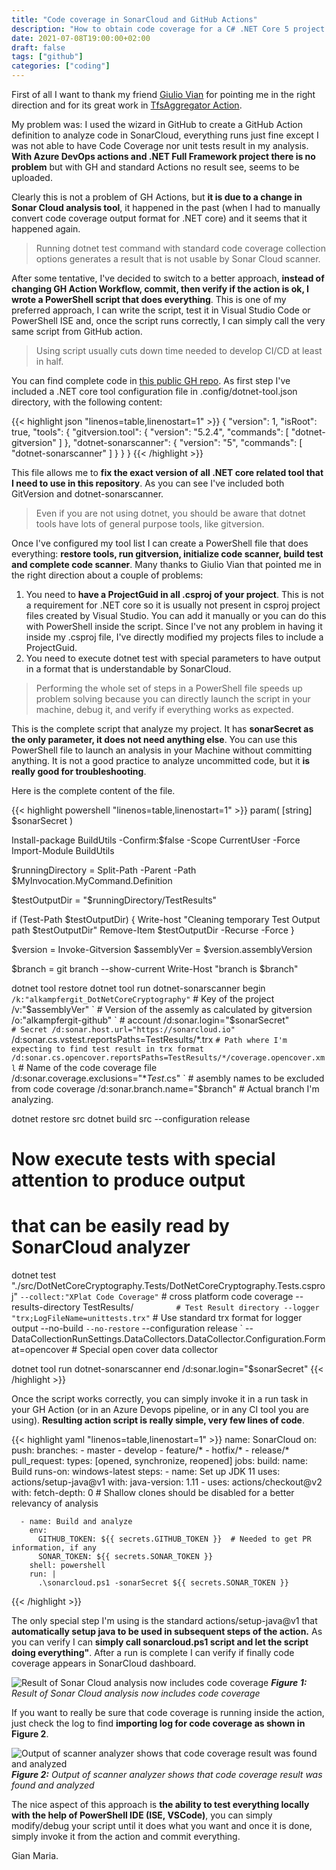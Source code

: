 ```yaml
---
title: "Code coverage in SonarCloud and GitHub Actions"
description: "How to obtain code coverage for a C# .NET Core 5 project in GitHub with actions"
date: 2021-07-08T19:00:00+02:00
draft: false
tags: ["github"]
categories: ["coding"]
--- 
```


First of all I want to thank my friend [Giulio Vian](http://blog.casavian.eu/page/about/) for pointing me in the right direction and for its great work in [TfsAggregator Action](https://github.com/tfsaggregator/aggregator-cli/blob/master/.github/workflows/build-and-deploy.yml).

My problem was: I used the wizard in GitHub to create a GitHub Action definition to analyze code in SonarCloud, everything runs just fine except I was not able to have Code Coverage nor unit tests result in my analysis. **With Azure DevOps actions and .NET Full Framework project there is no problem** but with GH and standard Actions no result see, seems to be uploaded.

Clearly this is not a problem of GH Actions, but **it is due to a change in Sonar Cloud analysis tool**, it happened in the past (when I had to manually convert code coverage output format for .NET core) and it seems that it happened again.

> Running dotnet test command with standard code coverage collection options generates a result that is not usable by Sonar Cloud scanner.

After some tentative, I've decided to switch to a better approach, **instead of changing GH Action Workflow, commit, then verify if the action is ok, I wrote a PowerShell script that does everything**. This is one of my preferred approach, I can write the script, test it in Visual Studio Code or PowerShell ISE and, once the script runs correctly, I can simply call the very same script from GitHub action. 

> Using script usually cuts down time needed to develop CI/CD at least in half.

You can find complete code in [this public GH repo](https://github.com/alkampfergit/DotNetCoreCryptography). As first step I've included a .NET core tool configuration file in .config/dotnet-tool.json directory, with the following content:

{{< highlight json "linenos=table,linenostart=1" >}}
{
  "version": 1,
  "isRoot": true,
  "tools": {
    "gitversion.tool": {
      "version": "5.2.4",
      "commands": [
        "dotnet-gitversion"
      ]
    },
    "dotnet-sonarscanner": {
      "version": "5",
      "commands": [
        "dotnet-sonarscanner"
      ]
    }
  }
}
{{< /highlight >}}

This file allows me to **fix the exact version of all .NET core related tool that I need to use in this repository**. As you can see I've included both GitVersion and dotnet-sonarscanner.

> Even if you are not using dotnet, you should be aware that dotnet tools have lots of general purpose tools, like gitversion.

Once I've configured my tool list I can create a PowerShell file that does everything: **restore tools, run gitversion, initialize code scanner, build test and complete code scanner**. Many thanks to Giulio Vian that pointed me in the right direction about a couple of problems:

1. You need to **have a ProjectGuid in all .csproj of your project**. This is not a requirement for .NET core so it is usually not present in csproj project files created by Visual Studio. You can add it manually or you can do this with PowerShell inside the script. Since I've not any problem in having it inside my .csproj file, I've directly modified my projects files to include a ProjectGuid.
2. You need to execute dotnet test with special parameters to have output in a format that is understandable by SonarCloud.

> Performing the whole set of steps in a PowerShell file speeds up problem solving because you can directly launch the script in your machine, debug it, and verify if everything works as expected.

This is the complete script that analyze my project. It has **sonarSecret as the only parameter, it does not need anything else**. You can use this PowerShell file to launch an analysis in your Machine without committing anything. It is not a good practice to analyze uncommitted code, but it **is really good for troubleshooting**.

Here is the complete content of the file.

{{< highlight powershell "linenos=table,linenostart=1" >}}
param(
    [string] $sonarSecret
)

Install-package BuildUtils -Confirm:$false -Scope CurrentUser -Force
Import-Module BuildUtils

$runningDirectory = Split-Path -Parent -Path $MyInvocation.MyCommand.Definition

$testOutputDir = "$runningDirectory/TestResults"

if (Test-Path $testOutputDir)
{
    Write-host "Cleaning temporary Test Output path $testOutputDir"
    Remove-Item $testOutputDir -Recurse -Force
}

$version = Invoke-Gitversion
$assemblyVer = $version.assemblyVersion

$branch = git branch --show-current
Write-Host "branch is $branch"

dotnet tool restore
dotnet tool run dotnet-sonarscanner begin `
  /k:"alkampfergit_DotNetCoreCryptography" ` # Key of the project
  /v:"$assemblyVer" `                        # Version of the assemly as calculated by gitversion
  /o:"alkampfergit-github" `                 # account
  /d:sonar.login="$sonarSecret" `            # Secret
  /d:sonar.host.url="https://sonarcloud.io" `
  /d:sonar.cs.vstest.reportsPaths=TestResults/*.trx ` # Path where I'm expecting to find test result in trx format
  /d:sonar.cs.opencover.reportsPaths=TestResults/*/coverage.opencover.xml ` # Name of the code coverage file
  /d:sonar.coverage.exclusions="**Test*.cs" `   # asembly names to be excluded from code coverage
  /d:sonar.branch.name="$branch"                # Actual branch I'm analyzing.

dotnet restore src
dotnet build src --configuration release

# Now execute tests with special attention to produce output
# that can be easily read by SonarCloud analyzer
dotnet test "./src/DotNetCoreCryptography.Tests/DotNetCoreCryptography.Tests.csproj" `
  --collect:"XPlat Code Coverage" `           # cross platform code coverage
  --results-directory TestResults/ `          # Test Result directory
  --logger "trx;LogFileName=unittests.trx" `  # Use standard trx format for logger output
  --no-build `
  --no-restore `
  --configuration release `
  -- DataCollectionRunSettings.DataCollectors.DataCollector.Configuration.Format=opencover # Special open cover data collector

dotnet tool run dotnet-sonarscanner end /d:sonar.login="$sonarSecret"
{{< /highlight >}}

Once the script works correctly, you can simply invoke it in a run task in your GH Action (or in an Azure Devops pipeline, or in any CI tool you are using). **Resulting action script is really simple, very few lines of code**.

{{< highlight yaml "linenos=table,linenostart=1" >}}
name: SonarCloud
on:
  push:
    branches:
      - master
      - develop
      - feature/*
      - hotfix/*
      - release/*
  pull_request:
    types: [opened, synchronize, reopened]
jobs:
  build:
    name: Build
    runs-on: windows-latest
    steps:
      - name: Set up JDK 11
        uses: actions/setup-java@v1
        with:
          java-version: 1.11
      - uses: actions/checkout@v2
        with:
          fetch-depth: 0  # Shallow clones should be disabled for a better relevancy of analysis

      - name: Build and analyze
        env:
          GITHUB_TOKEN: ${{ secrets.GITHUB_TOKEN }}  # Needed to get PR information, if any
          SONAR_TOKEN: ${{ secrets.SONAR_TOKEN }}
        shell: powershell
        run: |
          .\sonarcloud.ps1 -sonarSecret ${{ secrets.SONAR_TOKEN }}
{{< /highlight >}}

The only special step I'm using is the standard actions/setup-java@v1 that **automatically setup java to be used in subsequent steps of the action.** As you can verify I can **simply call sonarcloud.ps1 script and let the script doing everything"**. After a run is complete I can verify if finally code coverage appears in SonarCloud dashboard.

![Result of Sonar Cloud analysis now includes code coverage](../images/sonarcloud-analysis-gh-result.png)
***Figure 1:*** *Result of Sonar Cloud analysis now includes code coverage*

If you want to really be sure that code coverage is running inside the action, just check the log to find **importing log for code coverage as shown in Figure 2**.

![Output of scanner analyzer shows that code coverage result was found and analyzed](../images/gh-code-coverage-logs.png)
***Figure 2:*** *Output of scanner analyzer shows that code coverage result was found and analyzed*

The nice aspect of this approach is **the ability to test everything locally with the help of PowerShell IDE (ISE, VSCode)**, you can simply modify/debug your script until it does what you want and once it is done, simply invoke it from the action and commit everything.

Gian Maria.
